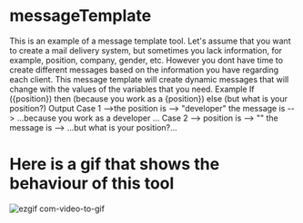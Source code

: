 # messageTemplate
This is an example of a message template tool. 
Let's assume that you want to create a mail delivery system, but sometimes you lack information, for example, position, company, gender, etc. However you dont have time to create different messages based on the information you have regarding each client. 
This message template will create dynamic messages that will change with the values of the variables that you need. 
Example 
    If ({position}) 
    then (because you work as a {position}) 
    else (but what is your position?)
Output
        Case 1 -->the  position is --> "developer" 
                    the message is --> ...because you work as a developer ...
        Case 2 --> position is --> ""
                    the message is --> ...but what is your position?...

# Here is a gif that shows the behaviour of this tool
![ezgif com-video-to-gif](https://github.com/ansaraidarbek/messageTemplate/assets/88711794/67294bdf-9e66-4e0b-9c6f-e82e46a46ede)
